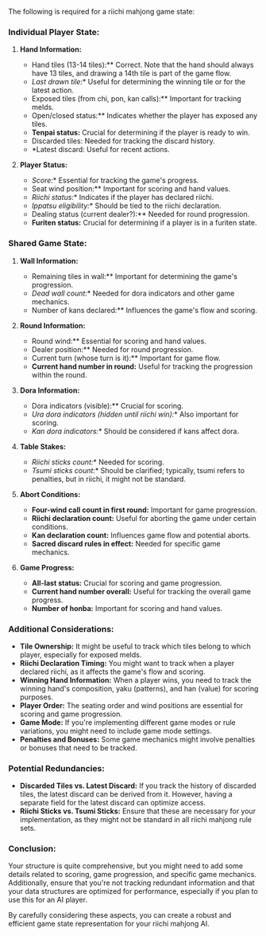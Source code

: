 The following is required for a riichi mahjong game state:

### Individual Player State:

1. **Hand Information:**

   - Hand tiles (13-14 tiles):** Correct. Note that the hand should always have 13 tiles, and drawing a 14th tile is part of the game flow.
   - *Last drawn tile:** Useful for determining the winning tile or for the latest action.
   - Exposed tiles (from chi, pon, kan calls):** Important for tracking melds.
   - Open/closed status:** Indicates whether the player has exposed any tiles.
   - **Tenpai status:** Crucial for determining if the player is ready to win.
   - Discarded tiles: Needed for tracking the discard history.
   - *Latest discard: Useful for recent actions.

2. **Player Status:**
   - *Score:** Essential for tracking the game's progress.
   - Seat wind position:** Important for scoring and hand values.
   - *Riichi status:** Indicates if the player has declared riichi.
   - *Ippatsu eligibility:** Should be tied to the riichi declaration.
   - Dealing status (current dealer?):** Needed for round progression.
   - **Furiten status:** Crucial for determining if a player is in a furiten state.

### Shared Game State:

1. **Wall Information:**

   - Remaining tiles in wall:** Important for determining the game's progression.
   - *Dead wall count:** Needed for dora indicators and other game mechanics.
   - Number of kans declared:** Influences the game's flow and scoring.

2. **Round Information:**

   - Round wind:** Essential for scoring and hand values.
   - Dealer position:** Needed for round progression.
   - Current turn (whose turn is it):** Important for game flow.
   - **Current hand number in round:** Useful for tracking the progression within the round.

3. **Dora Information:**

   - Dora indicators (visible):** Crucial for scoring.
   - *Ura dora indicators (hidden until riichi win):** Also important for scoring.
   - *Kan dora indicators:** Should be considered if kans affect dora.

4. **Table Stakes:**

   - *Riichi sticks count:** Needed for scoring.
   - *Tsumi sticks count:** Should be clarified; typically, tsumi refers to penalties, but in riichi, it might not be standard.

5. **Abort Conditions:**

   - **Four-wind call count in first round:** Important for game progression.
   - **Riichi declaration count:** Useful for aborting the game under certain conditions.
   - **Kan declaration count:** Influences game flow and potential aborts.
   - **Sacred discard rules in effect:** Needed for specific game mechanics.

6. **Game Progress:**
   - **All-last status:** Crucial for scoring and game progression.
   - **Current hand number overall:** Useful for tracking the overall game progress.
   - **Number of honba:** Important for scoring and hand values.

### Additional Considerations:

- **Tile Ownership:** It might be useful to track which tiles belong to which player, especially for exposed melds.
- **Riichi Declaration Timing:** You might want to track when a player declared riichi, as it affects the game's flow and scoring.
- **Winning Hand Information:** When a player wins, you need to track the winning hand's composition, yaku (patterns), and han (value) for scoring purposes.
- **Player Order:** The seating order and wind positions are essential for scoring and game progression.
- **Game Mode:** If you're implementing different game modes or rule variations, you might need to include game mode settings.
- **Penalties and Bonuses:** Some game mechanics might involve penalties or bonuses that need to be tracked.

### Potential Redundancies:

- **Discarded Tiles vs. Latest Discard:** If you track the history of discarded tiles, the latest discard can be derived from it. However, having a separate field for the latest discard can optimize access.
- **Riichi Sticks vs. Tsumi Sticks:** Ensure that these are necessary for your implementation, as they might not be standard in all riichi mahjong rule sets.

### Conclusion:

Your structure is quite comprehensive, but you might need to add some details related to scoring, game progression, and specific game mechanics. Additionally, ensure that you're not tracking redundant information and that your data structures are optimized for performance, especially if you plan to use this for an AI player.

By carefully considering these aspects, you can create a robust and efficient game state representation for your riichi mahjong AI.
